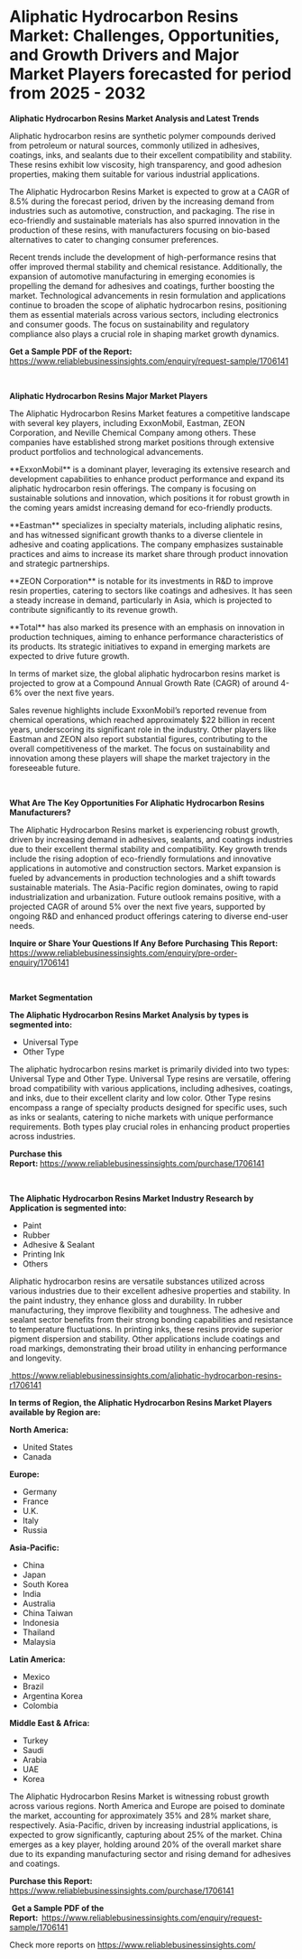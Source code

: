 <p><h1>Aliphatic Hydrocarbon Resins Market: Challenges, Opportunities, and Growth Drivers and Major Market Players forecasted for period from 2025 - 2032</h1></p><p><strong>Aliphatic Hydrocarbon Resins Market Analysis and Latest Trends</strong></p>
<p><p>Aliphatic hydrocarbon resins are synthetic polymer compounds derived from petroleum or natural sources, commonly utilized in adhesives, coatings, inks, and sealants due to their excellent compatibility and stability. These resins exhibit low viscosity, high transparency, and good adhesion properties, making them suitable for various industrial applications.</p><p>The Aliphatic Hydrocarbon Resins Market is expected to grow at a CAGR of 8.5% during the forecast period, driven by the increasing demand from industries such as automotive, construction, and packaging. The rise in eco-friendly and sustainable materials has also spurred innovation in the production of these resins, with manufacturers focusing on bio-based alternatives to cater to changing consumer preferences.</p><p>Recent trends include the development of high-performance resins that offer improved thermal stability and chemical resistance. Additionally, the expansion of automotive manufacturing in emerging economies is propelling the demand for adhesives and coatings, further boosting the market. Technological advancements in resin formulation and applications continue to broaden the scope of aliphatic hydrocarbon resins, positioning them as essential materials across various sectors, including electronics and consumer goods. The focus on sustainability and regulatory compliance also plays a crucial role in shaping market growth dynamics.</p></p>
<p><strong>Get a Sample PDF of the Report:&nbsp;</strong> <a href="https://www.reliablebusinessinsights.com/enquiry/request-sample/1706141?utm_campaign=3035&utm_medium=2&utm_source=Github&utm_content=ia&utm_term=31032025&utm_id=aliphatic-hydrocarbon-resins">https://www.reliablebusinessinsights.com/enquiry/request-sample/1706141</a></p>
<p>&nbsp;</p>
<p><strong>Aliphatic Hydrocarbon Resins Major Market Players</strong></p>
<p><p>The Aliphatic Hydrocarbon Resins Market features a competitive landscape with several key players, including ExxonMobil, Eastman, ZEON Corporation, and Neville Chemical Company among others. These companies have established strong market positions through extensive product portfolios and technological advancements.</p><p>**ExxonMobil** is a dominant player, leveraging its extensive research and development capabilities to enhance product performance and expand its aliphatic hydrocarbon resin offerings. The company is focusing on sustainable solutions and innovation, which positions it for robust growth in the coming years amidst increasing demand for eco-friendly products.</p><p>**Eastman** specializes in specialty materials, including aliphatic resins, and has witnessed significant growth thanks to a diverse clientele in adhesive and coating applications. The company emphasizes sustainable practices and aims to increase its market share through product innovation and strategic partnerships.</p><p>**ZEON Corporation** is notable for its investments in R&D to improve resin properties, catering to sectors like coatings and adhesives. It has seen a steady increase in demand, particularly in Asia, which is projected to contribute significantly to its revenue growth.</p><p>**Total** has also marked its presence with an emphasis on innovation in production techniques, aiming to enhance performance characteristics of its products. Its strategic initiatives to expand in emerging markets are expected to drive future growth.</p><p>In terms of market size, the global aliphatic hydrocarbon resins market is projected to grow at a Compound Annual Growth Rate (CAGR) of around 4-6% over the next five years. </p><p>Sales revenue highlights include ExxonMobil’s reported revenue from chemical operations, which reached approximately $22 billion in recent years, underscoring its significant role in the industry. Other players like Eastman and ZEON also report substantial figures, contributing to the overall competitiveness of the market. The focus on sustainability and innovation among these players will shape the market trajectory in the foreseeable future.</p></p>
<p>&nbsp;</p>
<p><strong>What Are The Key Opportunities For Aliphatic Hydrocarbon Resins Manufacturers?</strong></p>
<p><p>The Aliphatic Hydrocarbon Resins market is experiencing robust growth, driven by increasing demand in adhesives, sealants, and coatings industries due to their excellent thermal stability and compatibility. Key growth trends include the rising adoption of eco-friendly formulations and innovative applications in automotive and construction sectors. Market expansion is fueled by advancements in production technologies and a shift towards sustainable materials. The Asia-Pacific region dominates, owing to rapid industrialization and urbanization. Future outlook remains positive, with a projected CAGR of around 5% over the next five years, supported by ongoing R&D and enhanced product offerings catering to diverse end-user needs.</p></p>
<p><strong>Inquire or Share Your Questions If Any Before Purchasing This Report:</strong> <a href="https://www.reliablebusinessinsights.com/enquiry/pre-order-enquiry/1706141?utm_campaign=3035&utm_medium=2&utm_source=Github&utm_content=ia&utm_term=31032025&utm_id=aliphatic-hydrocarbon-resins">https://www.reliablebusinessinsights.com/enquiry/pre-order-enquiry/1706141</a></p>
<p>&nbsp;</p>
<p><strong>Market Segmentation</strong></p>
<p><strong>The Aliphatic Hydrocarbon Resins Market Analysis by types is segmented into:</strong></p>
<p><ul><li>Universal Type</li><li>Other Type</li></ul></p>
<p><p>The aliphatic hydrocarbon resins market is primarily divided into two types: Universal Type and Other Type. Universal Type resins are versatile, offering broad compatibility with various applications, including adhesives, coatings, and inks, due to their excellent clarity and low color. Other Type resins encompass a range of specialty products designed for specific uses, such as inks or sealants, catering to niche markets with unique performance requirements. Both types play crucial roles in enhancing product properties across industries.</p></p>
<p><strong>Purchase this Report:&nbsp;</strong><a href="https://www.reliablebusinessinsights.com/purchase/1706141?utm_campaign=3035&utm_medium=2&utm_source=Github&utm_content=ia&utm_term=31032025&utm_id=aliphatic-hydrocarbon-resins">https://www.reliablebusinessinsights.com/purchase/1706141</a></p>
<p>&nbsp;</p>
<p><strong>The Aliphatic Hydrocarbon Resins Market Industry Research by Application is segmented into:</strong></p>
<p><ul><li>Paint</li><li>Rubber</li><li>Adhesive & Sealant</li><li>Printing Ink</li><li>Others</li></ul></p>
<p><p>Aliphatic hydrocarbon resins are versatile substances utilized across various industries due to their excellent adhesive properties and stability. In the paint industry, they enhance gloss and durability. In rubber manufacturing, they improve flexibility and toughness. The adhesive and sealant sector benefits from their strong bonding capabilities and resistance to temperature fluctuations. In printing inks, these resins provide superior pigment dispersion and stability. Other applications include coatings and road markings, demonstrating their broad utility in enhancing performance and longevity.</p></p>
<p><a href="https://www.reliablebusinessinsights.com/aliphatic-hydrocarbon-resins-r1706141?utm_campaign=3035&utm_medium=2&utm_source=Github&utm_content=ia&utm_term=31032025&utm_id=aliphatic-hydrocarbon-resins">&nbsp;https://www.reliablebusinessinsights.com/aliphatic-hydrocarbon-resins-r1706141</a></p>
<p><strong>In terms of Region, the Aliphatic Hydrocarbon Resins Market Players available by Region are:</strong></p>
<p>
    <p> <strong> North America: </strong>
        <ul>
            <li>United States</li>
            <li>Canada</li>
        </ul>
        </p> 
    <p> <strong> Europe: </strong>
        <ul>
            <li>Germany</li>
            <li>France</li>
            <li>U.K.</li>
            <li>Italy</li>
            <li>Russia</li>
        </ul>
        </p> 
    <p> <strong> Asia-Pacific: </strong>
        <ul>
            <li>China</li>
            <li>Japan</li>
            <li>South Korea</li>
            <li>India</li>
            <li>Australia</li>
            <li>China Taiwan</li>
            <li>Indonesia</li>
            <li>Thailand</li>
            <li>Malaysia</li>
        </ul>
        </p> 
    <p> <strong> Latin America: </strong>
        <ul>
            <li>Mexico</li>
            <li>Brazil</li>
            <li>Argentina Korea</li>
            <li>Colombia</li>
        </ul>
        </p> 
    <p> <strong> Middle East & Africa: </strong>
        <ul>
            <li>Turkey</li>
            <li>Saudi</li>
            <li>Arabia</li>
            <li>UAE</li>
            <li>Korea</li>
        </ul>
    </p>
    </p>
<p><p>The Aliphatic Hydrocarbon Resins Market is witnessing robust growth across various regions. North America and Europe are poised to dominate the market, accounting for approximately 35% and 28% market share, respectively. Asia-Pacific, driven by increasing industrial applications, is expected to grow significantly, capturing about 25% of the market. China emerges as a key player, holding around 20% of the overall market share due to its expanding manufacturing sector and rising demand for adhesives and coatings.</p></p>
<p><strong>Purchase this Report: </strong><a href="https://www.reliablebusinessinsights.com/purchase/1706141?utm_campaign=3035&utm_medium=2&utm_source=Github&utm_content=ia&utm_term=31032025&utm_id=aliphatic-hydrocarbon-resins">https://www.reliablebusinessinsights.com/purchase/1706141</a></p>
<p>&nbsp;<strong>Get a Sample PDF of the Report:&nbsp;&nbsp;</strong><a href="https://www.reliablebusinessinsights.com/enquiry/request-sample/1706141?utm_campaign=3035&utm_medium=2&utm_source=Github&utm_content=ia&utm_term=31032025&utm_id=aliphatic-hydrocarbon-resins">https://www.reliablebusinessinsights.com/enquiry/request-sample/1706141</a></p>
<p><strong></strong></p>
<p>Check more reports on <a href="https://www.reliablebusinessinsights.com/?utm_campaign=3035&utm_medium=2&utm_source=Github&utm_content=ia&utm_term=31032025&utm_id=aliphatic-hydrocarbon-resins">https://www.reliablebusinessinsights.com/</a></p>